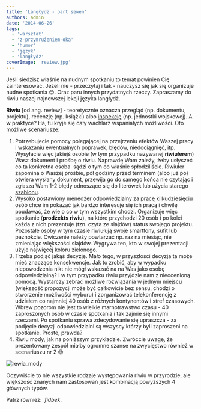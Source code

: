 ```yaml
---
title: 'Langłydż - part sewen'
authors: admin
date: '2014-06-26'
tags:
  - 'warsztat'
  - 'z-przymrużeniem-oka'
  - 'humor'
  - 'język'
  - 'langłydż'
coverImage: 'review.jpg'
---
```


Jeśli siedzisz właśnie na nudnym spotkaniu to temat powinien Cię zainteresować.
Jeżeli nie - przeczytaj i tak - nauczysz się jak się organizuje nudne spotkania
😊. Oraz paru innych przydatnych rzeczy. Zapraszamy do riwiu naszej najnowszej
lekcji języka langłydż.

<!--truncate-->

**Riwiu** \[od ang. review\] - teoretycznie oznacza przegląd (np. dokumentu,
projektu), recenzję (np. książki) albo
[inspekcję](http://pl.wikipedia.org/wiki/Inspekcja) (np. jednostki wojskowej). A
w praktyce? Ha, tu kryje się cały wachlarz wspaniałych możliwości. Oto możliwe
scenariusze:

1. Potrzebujecie pomocy polegającej na przejrzeniu efektów Waszej pracy i
   wskazaniu ewentualnych poprawek, błędów, niedociągnięć, itp. Wysyłacie więc
   jakiejś osobie (w tym przypadku nazywanej **riwiułerem**) Wasz dokument i
   prośbę o riwiu. Naprawdę Wam zależy, żeby usłyszeć co ta konkretna osoba
    sądzi o tym co właśnie spłodziliście. Riwiułer zapomina o Waszej prośbie,
   pół godziny przed terminem (albo już po) otwiera wysłany dokument, przewija
   go do samego końca nie czytając i zgłasza Wam 1-2 błędy odnoszące się do
   literówek lub użycia starego [szablonu](../procedury-i-szablony/index.md).
2. Wysoko postawiony menedżer odpowiedzialny za pracę kilkudziesięciu osób chce
   im pokazać jak bardzo interesuje się ich pracą i chwilę poudawać, że wie o co
   w tym wszystkim chodzi. Organizuje więc spotkanie (**prodżekts riwiu**), na
   które przychodzi 20 osób i po kolei każda z nich prezentuje (tzn. czyta ze
   slajdów) status swojego projektu. Pozostałe osoby w tym czasie riwiułują
   swoje smartfony, sufit lub paznokcie. Ćwiczenie należy powtarzać np. raz na
   miesiąc, nie zmieniając większości slajdów. Wygrywa ten, kto w swojej
   prezentacji użyje najwięcej koloru zielonego.
3. Trzeba podjąć jakąś decyzję. Mało tego, w przyszłości decyzja ta może mieć
   znaczące konsekwencje. Jak to zrobić, aby w wypadku niepowodzenia nikt nie
   mógł wskazać na na Was jako osobę odpowiedzialną? I w tym przypadku riwiu
   przyjdzie nam z nieocenioną pomocą. Wystarczy zebrać możliwe rozwiązania w
   jednym miejscu (większość propozycji może być całkowicie bez sensu, chodzi o
   stworzenie możliwości wyboru) i zorganizować telekonferencję z udziałem co
   najmniej 40 osób z różnych kontynentów i stref czasowych. Wbrew pozorom nie
   jest to wielkie marnotrawstwo czasu - 40 zaproszonych osób w czasie spotkania
   i tak zajmie się innymi rzeczami. Po spotkaniu sprawa zdecydowanie się
   upraszcza - za podjęcie decyzji odpowiedzialni są wszyscy którzy byli
   zaproszeni na spotkanie. Proste, prawda?
4. Riwiu mody, jak na poniższym przykładzie. Zwróćcie uwagę, że prezentowany
   zespół miałby ogromne szanse na zwycięstwo również w scenariuszu nr 2 😉

![rewia_mody](images/rewia_mody.jpg)

Oczywiście to nie wszystkie rodzaje występowania riwiu w przyrodzie, ale
większość znanych nam zastosowań jest kombinacją powyższych 4 głównych typów.

Patrz również:  *fidbek*.

